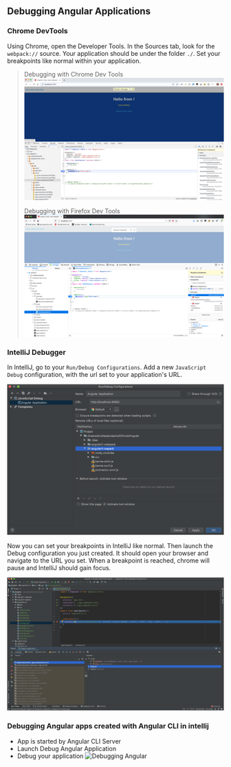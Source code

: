 ## Debugging Angular Applications

### Chrome DevTools

Using Chrome, open the Developer Tools. In the Sources tab, look for the `webpack://` source. Your application should be under the folder `./`. Set your breakpoints like normal within your application.

> Debugging with Chrome Dev Tools
> ![Chrome Debugging](images/chrome-debugging.png)
>
> Debugging with Firefox Dev Tools
> ![Firefox Debugging](images/firefox-debugging.png)

### IntelliJ Debugger

In IntelliJ, go to your `Run/Debug Configurations`. Add a new `JavaScript Debug` configuration, with the url set to your application's URL.

![IntelliJ Configuration](images/intellij-debug-config.png)

Now you can set your breakpoints in IntelliJ like normal. Then launch the Debug configuration you just created. It should open your browser and navigate to the URL you set. When a breakpoint is reached, chrome will pause and IntelliJ should gain focus.

![IntelliJ Debugging](images/intellij-debugging.png)

### Debugging Angular apps created with Angular CLI in intellij
* App is started by Angular CLI Server
* Launch Debug Angular Application
* Debug your application
![Debugging Angular](https://blog.jetbrains.com/webstorm/2017/01/debugging-angular-apps/?_ga=2.251318150.1007363091.1582429132-1336078692.1581532180)
